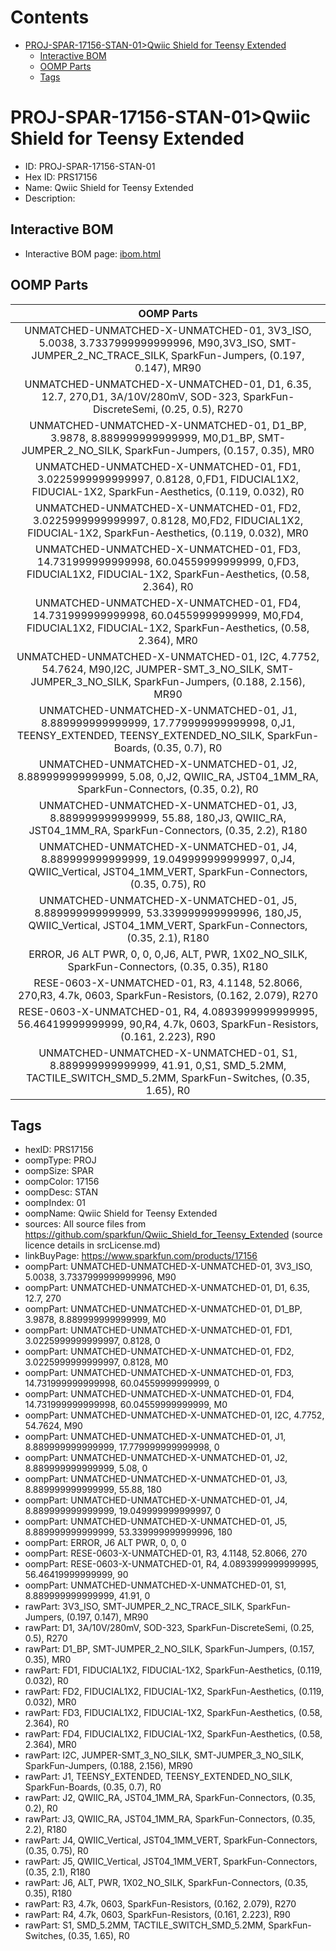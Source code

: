 



Contents
========

* [PROJ-SPAR-17156-STAN-01>Qwiic Shield for Teensy Extended](#proj-spar-17156-stan-01qwiic-shield-for-teensy-extended)
	* [Interactive BOM](#interactive-bom)
	* [OOMP Parts](#oomp-parts)
	* [Tags](#tags)

# PROJ-SPAR-17156-STAN-01>Qwiic Shield for Teensy Extended

- ID: PROJ-SPAR-17156-STAN-01
- Hex ID: PRS17156
- Name: Qwiic Shield for Teensy Extended
- Description: 

## Interactive BOM

- Interactive BOM page: [ibom.html](kicad/bom/ibom.html)

## OOMP Parts
  

|OOMP Parts|
| :---: |
|UNMATCHED-UNMATCHED-X-UNMATCHED-01, 3V3_ISO, 5.0038, 3.7337999999999996, M90,3V3_ISO, SMT-JUMPER_2_NC_TRACE_SILK, SparkFun-Jumpers, (0.197, 0.147), MR90|
|UNMATCHED-UNMATCHED-X-UNMATCHED-01, D1, 6.35, 12.7, 270,D1, 3A/10V/280mV, SOD-323, SparkFun-DiscreteSemi, (0.25, 0.5), R270|
|UNMATCHED-UNMATCHED-X-UNMATCHED-01, D1_BP, 3.9878, 8.889999999999999, M0,D1_BP, SMT-JUMPER_2_NO_SILK, SparkFun-Jumpers, (0.157, 0.35), MR0|
|UNMATCHED-UNMATCHED-X-UNMATCHED-01, FD1, 3.0225999999999997, 0.8128, 0,FD1, FIDUCIAL1X2, FIDUCIAL-1X2, SparkFun-Aesthetics, (0.119, 0.032), R0|
|UNMATCHED-UNMATCHED-X-UNMATCHED-01, FD2, 3.0225999999999997, 0.8128, M0,FD2, FIDUCIAL1X2, FIDUCIAL-1X2, SparkFun-Aesthetics, (0.119, 0.032), MR0|
|UNMATCHED-UNMATCHED-X-UNMATCHED-01, FD3, 14.731999999999998, 60.04559999999999, 0,FD3, FIDUCIAL1X2, FIDUCIAL-1X2, SparkFun-Aesthetics, (0.58, 2.364), R0|
|UNMATCHED-UNMATCHED-X-UNMATCHED-01, FD4, 14.731999999999998, 60.04559999999999, M0,FD4, FIDUCIAL1X2, FIDUCIAL-1X2, SparkFun-Aesthetics, (0.58, 2.364), MR0|
|UNMATCHED-UNMATCHED-X-UNMATCHED-01, I2C, 4.7752, 54.7624, M90,I2C, JUMPER-SMT_3_NO_SILK, SMT-JUMPER_3_NO_SILK, SparkFun-Jumpers, (0.188, 2.156), MR90|
|UNMATCHED-UNMATCHED-X-UNMATCHED-01, J1, 8.889999999999999, 17.779999999999998, 0,J1, TEENSY_EXTENDED, TEENSY_EXTENDED_NO_SILK, SparkFun-Boards, (0.35, 0.7), R0|
|UNMATCHED-UNMATCHED-X-UNMATCHED-01, J2, 8.889999999999999, 5.08, 0,J2, QWIIC_RA, JST04_1MM_RA, SparkFun-Connectors, (0.35, 0.2), R0|
|UNMATCHED-UNMATCHED-X-UNMATCHED-01, J3, 8.889999999999999, 55.88, 180,J3, QWIIC_RA, JST04_1MM_RA, SparkFun-Connectors, (0.35, 2.2), R180|
|UNMATCHED-UNMATCHED-X-UNMATCHED-01, J4, 8.889999999999999, 19.049999999999997, 0,J4, QWIIC_Vertical, JST04_1MM_VERT, SparkFun-Connectors, (0.35, 0.75), R0|
|UNMATCHED-UNMATCHED-X-UNMATCHED-01, J5, 8.889999999999999, 53.339999999999996, 180,J5, QWIIC_Vertical, JST04_1MM_VERT, SparkFun-Connectors, (0.35, 2.1), R180|
|ERROR, J6 ALT PWR, 0, 0, 0,J6, ALT, PWR, 1X02_NO_SILK, SparkFun-Connectors, (0.35, 0.35), R180|
|RESE-0603-X-UNMATCHED-01, R3, 4.1148, 52.8066, 270,R3, 4.7k, 0603, SparkFun-Resistors, (0.162, 2.079), R270|
|RESE-0603-X-UNMATCHED-01, R4, 4.0893999999999995, 56.46419999999999, 90,R4, 4.7k, 0603, SparkFun-Resistors, (0.161, 2.223), R90|
|UNMATCHED-UNMATCHED-X-UNMATCHED-01, S1, 8.889999999999999, 41.91, 0,S1, SMD_5.2MM, TACTILE_SWITCH_SMD_5.2MM, SparkFun-Switches, (0.35, 1.65), R0|

## Tags

- hexID: PRS17156
- oompType: PROJ
- oompSize: SPAR
- oompColor: 17156
- oompDesc: STAN
- oompIndex: 01
- oompName: Qwiic Shield for Teensy Extended
- sources: All source files from https://github.com/sparkfun/Qwiic_Shield_for_Teensy_Extended (source licence details in srcLicense.md)
- linkBuyPage: https://www.sparkfun.com/products/17156
- oompPart: UNMATCHED-UNMATCHED-X-UNMATCHED-01, 3V3_ISO, 5.0038, 3.7337999999999996, M90
- oompPart: UNMATCHED-UNMATCHED-X-UNMATCHED-01, D1, 6.35, 12.7, 270
- oompPart: UNMATCHED-UNMATCHED-X-UNMATCHED-01, D1_BP, 3.9878, 8.889999999999999, M0
- oompPart: UNMATCHED-UNMATCHED-X-UNMATCHED-01, FD1, 3.0225999999999997, 0.8128, 0
- oompPart: UNMATCHED-UNMATCHED-X-UNMATCHED-01, FD2, 3.0225999999999997, 0.8128, M0
- oompPart: UNMATCHED-UNMATCHED-X-UNMATCHED-01, FD3, 14.731999999999998, 60.04559999999999, 0
- oompPart: UNMATCHED-UNMATCHED-X-UNMATCHED-01, FD4, 14.731999999999998, 60.04559999999999, M0
- oompPart: UNMATCHED-UNMATCHED-X-UNMATCHED-01, I2C, 4.7752, 54.7624, M90
- oompPart: UNMATCHED-UNMATCHED-X-UNMATCHED-01, J1, 8.889999999999999, 17.779999999999998, 0
- oompPart: UNMATCHED-UNMATCHED-X-UNMATCHED-01, J2, 8.889999999999999, 5.08, 0
- oompPart: UNMATCHED-UNMATCHED-X-UNMATCHED-01, J3, 8.889999999999999, 55.88, 180
- oompPart: UNMATCHED-UNMATCHED-X-UNMATCHED-01, J4, 8.889999999999999, 19.049999999999997, 0
- oompPart: UNMATCHED-UNMATCHED-X-UNMATCHED-01, J5, 8.889999999999999, 53.339999999999996, 180
- oompPart: ERROR, J6 ALT PWR, 0, 0, 0
- oompPart: RESE-0603-X-UNMATCHED-01, R3, 4.1148, 52.8066, 270
- oompPart: RESE-0603-X-UNMATCHED-01, R4, 4.0893999999999995, 56.46419999999999, 90
- oompPart: UNMATCHED-UNMATCHED-X-UNMATCHED-01, S1, 8.889999999999999, 41.91, 0
- rawPart: 3V3_ISO, SMT-JUMPER_2_NC_TRACE_SILK, SparkFun-Jumpers, (0.197, 0.147), MR90
- rawPart: D1, 3A/10V/280mV, SOD-323, SparkFun-DiscreteSemi, (0.25, 0.5), R270
- rawPart: D1_BP, SMT-JUMPER_2_NO_SILK, SparkFun-Jumpers, (0.157, 0.35), MR0
- rawPart: FD1, FIDUCIAL1X2, FIDUCIAL-1X2, SparkFun-Aesthetics, (0.119, 0.032), R0
- rawPart: FD2, FIDUCIAL1X2, FIDUCIAL-1X2, SparkFun-Aesthetics, (0.119, 0.032), MR0
- rawPart: FD3, FIDUCIAL1X2, FIDUCIAL-1X2, SparkFun-Aesthetics, (0.58, 2.364), R0
- rawPart: FD4, FIDUCIAL1X2, FIDUCIAL-1X2, SparkFun-Aesthetics, (0.58, 2.364), MR0
- rawPart: I2C, JUMPER-SMT_3_NO_SILK, SMT-JUMPER_3_NO_SILK, SparkFun-Jumpers, (0.188, 2.156), MR90
- rawPart: J1, TEENSY_EXTENDED, TEENSY_EXTENDED_NO_SILK, SparkFun-Boards, (0.35, 0.7), R0
- rawPart: J2, QWIIC_RA, JST04_1MM_RA, SparkFun-Connectors, (0.35, 0.2), R0
- rawPart: J3, QWIIC_RA, JST04_1MM_RA, SparkFun-Connectors, (0.35, 2.2), R180
- rawPart: J4, QWIIC_Vertical, JST04_1MM_VERT, SparkFun-Connectors, (0.35, 0.75), R0
- rawPart: J5, QWIIC_Vertical, JST04_1MM_VERT, SparkFun-Connectors, (0.35, 2.1), R180
- rawPart: J6, ALT, PWR, 1X02_NO_SILK, SparkFun-Connectors, (0.35, 0.35), R180
- rawPart: R3, 4.7k, 0603, SparkFun-Resistors, (0.162, 2.079), R270
- rawPart: R4, 4.7k, 0603, SparkFun-Resistors, (0.161, 2.223), R90
- rawPart: S1, SMD_5.2MM, TACTILE_SWITCH_SMD_5.2MM, SparkFun-Switches, (0.35, 1.65), R0
